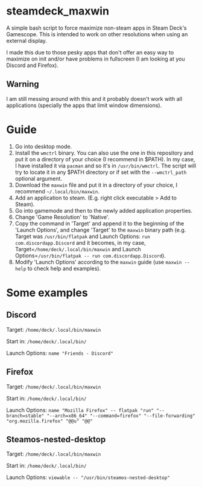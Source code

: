 # steamdeck_maxwin
A simple bash script to force maximize non-steam apps in Steam Deck's Gamescope. This is intended to work on other resolutions when using an external display.

I made this due to those pesky apps that don't offer an easy way to maximize on init and/or have problems in fullscreen (I am looking at you Discord and Firefox).

## Warning
I am still messing around with this and it probably doesn't work with all applications (specially the apps that limit window dimensions).

# Guide
1) Go into desktop mode.
2) Install the `wmctrl` binary. You can also use the one in this repository and put it on a directory of your choice (I recommend in $PATH). In my case, I have installed it via `pacman` and so it's in `/usr/bin/wmctrl`. The script will try to locate it in any $PATH directory or if set with the `--wmctrl_path` optional argument.
3) Download the `maxwin` file and put it in a directory of your choice, I recommend `~/.local/bin/maxwin`.
4) Add an application to steam. (E.g. right click executable > Add to Steam).
5) Go into gamemode and then to the newly added application properties.
6) Change 'Game Resolution' to 'Native'.
8) Copy the command in 'Target' and append it to the beginning of the 'Launch Options', and change 'Target' to the `maxwin` binary path (e.g. Target was ```/usr/bin/flatpak``` and Launch Options: ```run com.discordapp.Discord``` and it becomes, in my case, Target=```/home/deck/.local/bin/maxwin```  and Launch Options=```/usr/bin/flatpak -- run com.discordapp.Discord```).
9) Modify 'Launch Options' according to the `maxwin` guide (use `maxwin --help` to check help and examples).

# Some examples

## Discord
Target: ```/home/deck/.local/bin/maxwin```

Start in: ```/home/deck/.local/bin/```

Launch Options: ```name "Friends - Discord"```

## Firefox
Target: ```/home/deck/.local/bin/maxwin```

Start in: ```/home/deck/.local/bin/```

Launch Options: ```name "Mozilla Firefox" -- flatpak "run" "--branch=stable" "--arch=x86_64" "--command=firefox" "--file-forwarding" "org.mozilla.firefox" "@@u" "@@"```

## Steamos-nested-desktop
Target: ```/home/deck/.local/bin/maxwin```

Start in: ```/home/deck/.local/bin/```

Launch Options: ```viewable -- "/usr/bin/steamos-nested-desktop"```

